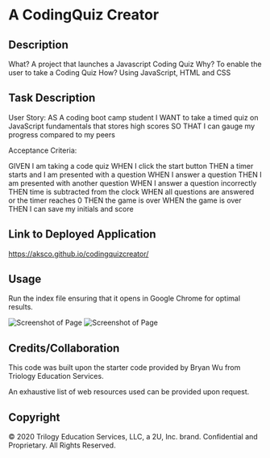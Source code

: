 # A CodingQuiz Creator

## Description 
What? A project that launches a Javascript Coding Quiz
Why? To enable the user to take a Coding Quiz
How? Using JavaScript, HTML and CSS

## Task Description

User Story: 
AS A coding boot camp student
I WANT to take a timed quiz on JavaScript fundamentals that stores high scores
SO THAT I can gauge my progress compared to my peers

Acceptance Criteria:

GIVEN I am taking a code quiz
WHEN I click the start button
THEN a timer starts and I am presented with a question
WHEN I answer a question
THEN I am presented with another question
WHEN I answer a question incorrectly
THEN time is subtracted from the clock
WHEN all questions are answered or the timer reaches 0
THEN the game is over
WHEN the game is over
THEN I can save my initials and score

## Link to Deployed Application

https://aksco.github.io/codingquizcreator/

## Usage

Run the index file ensuring that it opens in Google Chrome for optimal results.

![Screenshot of Page](assets/images/.Screenshot1)
![Screenshot of Page](assets/images/.Screenshot2)

## Credits/Collaboration

This code was built upon the starter code provided by Bryan Wu from Triology Education Services.

An exhaustive list of web resources used can be provided upon request.

## Copyright

© 2020 Trilogy Education Services, LLC, a 2U, Inc. brand. Confidential and Proprietary. All Rights Reserved.
